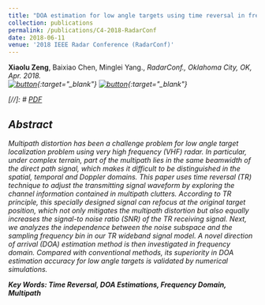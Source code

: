 ```yaml
---
title: "DOA estimation for low angle targets using time reversal in frequency domain model"
collection: publications
permalink: /publications/C4-2018-RadarConf
date: 2018-06-11
venue: '2018 IEEE Radar Conference (RadarConf)'
---
```

<b>Xiaolu Zeng</b>, Baixiao Chen, Minglei Yang., <i>RadarConf., Oklahoma City, OK, Apr. 2018<i>. <br>
 [![button](http://Xiaolu1263.github.io/images/PDFDownloadV3.png)](http://Xiaolu1263.github.io/files/RadarConf18.pdf){:target="_blank"} [![button](http://Xiaolu1263.github.io/images/BibtextV3.png)](http://Xiaolu1263.github.io/files/C5-RadarConf18-Cite.txt){:target="_blank"} <br>
  
[//]: # [PDF](http://Xiaolu1263.github.io/files/RadarConf18.pdf)

## Abstract <br>
Multipath distortion has been a challenge problem for low angle target localization problem using very high frequency (VHF) radar. In particular, under complex terrain, part
of the multipath lies in the same beamwidth of the direct path signal, which makes it difficult to be distinguished in the spatial, temporal and Doppler domains. This paper uses time reversal
(TR) technique to adjust the transmitting signal waveform by exploring the channel information contained in multipath clutters. According to TR principle, this specially designed signal can
refocus at the original target position, which not only mitigates the multipath distortion but also equally increases the signal-to noise ratio (SNR) of the TR receiving signal. Next, we analyzes
the independence between the noise subspace and the sampling frequency bin in our TR wideband signal model. A novel direction of arrival (DOA) estimation method is then investigated in
frequency domain. Compared with conventional methods, its superiority in DOA estimation accuracy for low angle targets is validated by numerical simulations.

**Key Words: Time Reversal, DOA Estimations, Frequency Domain, Multipath**

